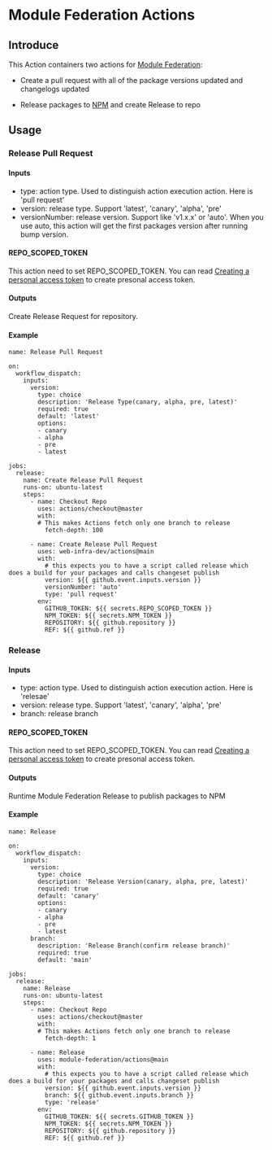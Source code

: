 # Module Federation Actions

## Introduce

This Action containers two actions for [Module Federation](https://module-federation.io/):

- Create a pull request with all of the package versions updated and changelogs updated

- Release packages to [NPM](https://www.npmjs.com/) and create Release to repo

## Usage

### Release Pull Request

#### Inputs

- type: action type. Used to distinguish action execution action. Here is 'pull request'
- version: release type. Support 'latest', 'canary', 'alpha', 'pre'
- versionNumber: release version. Support like 'v1.x.x' or 'auto'. When you use auto, this action will get the first packages version after running bump version.

#### REPO_SCOPED_TOKEN

This action need to set REPO_SCOPED_TOKEN. You can read [Creating a personal access token](https://docs.github.com/cn/authentication/keeping-your-account-and-data-secure/creating-a-personal-access-token) to create presonal access token.

#### Outputs

Create Release Request for repository.

#### Example

```
name: Release Pull Request

on:
  workflow_dispatch:
    inputs:
      version:
        type: choice
        description: 'Release Type(canary, alpha, pre, latest)'
        required: true
        default: 'latest'
        options:
        - canary
        - alpha
        - pre
        - latest

jobs:
  release:
    name: Create Release Pull Request
    runs-on: ubuntu-latest
    steps:
      - name: Checkout Repo
        uses: actions/checkout@master
        with:
        # This makes Actions fetch only one branch to release
          fetch-depth: 100

      - name: Create Release Pull Request
        uses: web-infra-dev/actions@main
        with:
          # this expects you to have a script called release which does a build for your packages and calls changeset publish
          version: ${{ github.event.inputs.version }}
          versionNumber: 'auto'
          type: 'pull request'
        env:
          GITHUB_TOKEN: ${{ secrets.REPO_SCOPED_TOKEN }}
          NPM_TOKEN: ${{ secrets.NPM_TOKEN }}
          REPOSITORY: ${{ github.repository }}
          REF: ${{ github.ref }}
```

### Release

#### Inputs

- type: action type. Used to distinguish action execution action. Here is 'relesae'
- version: release type. Support 'latest', 'canary', 'alpha', 'pre'
- branch: release branch


#### REPO_SCOPED_TOKEN

This action need to set REPO_SCOPED_TOKEN. You can read [Creating a personal access token](https://docs.github.com/cn/authentication/keeping-your-account-and-data-secure/creating-a-personal-access-token) to create presonal access token.

#### Outputs

Runtime Module Federation Release to publish packages to NPM

#### Example

```
name: Release

on:
  workflow_dispatch:
    inputs:
      version:
        type: choice
        description: 'Release Version(canary, alpha, pre, latest)'
        required: true
        default: 'canary'
        options:
        - canary
        - alpha
        - pre
        - latest
      branch:
        description: 'Release Branch(confirm release branch)'
        required: true
        default: 'main'

jobs:
  release:
    name: Release
    runs-on: ubuntu-latest
    steps:
      - name: Checkout Repo
        uses: actions/checkout@master
        with:
        # This makes Actions fetch only one branch to release
          fetch-depth: 1

      - name: Release
        uses: module-federation/actions@main
        with:
          # this expects you to have a script called release which does a build for your packages and calls changeset publish
          version: ${{ github.event.inputs.version }}
          branch: ${{ github.event.inputs.branch }}
          type: 'release'
        env:
          GITHUB_TOKEN: ${{ secrets.GITHUB_TOKEN }}
          NPM_TOKEN: ${{ secrets.NPM_TOKEN }}
          REPOSITORY: ${{ github.repository }}
          REF: ${{ github.ref }}

```
